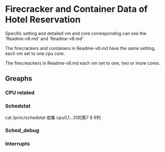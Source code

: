 # Firecracker and Container Data of Hotel Reservation

Specific setting and detailed vm and core corresponding can see the 'Readme-v6.md' and 'Readme-v8.md'

The firecrackers and containers in Readme-v6.md have the same setting, each vm set to one cpu core.

The firecreackers in Readme-v6.md each vm set to one, two or more cores.

## Greaphs
### CPU related



### Schedstat
cat  /proc/schedstat 收集 cpu0,1…31的第7 8 9列

### Sched_debug

### Interrupts
